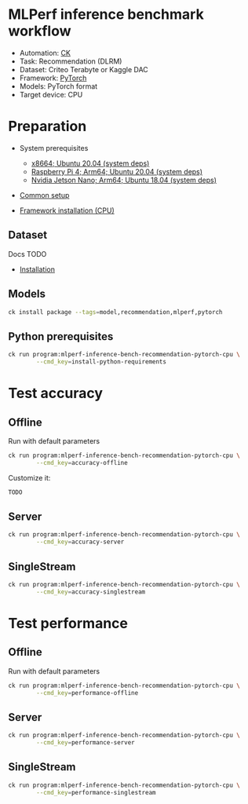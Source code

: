 # MLPerf inference benchmark workflow

* Automation: [CK](https://github.com/ctuning/ck)
* Task: Recommendation (DLRM)
* Dataset: Criteo Terabyte or Kaggle DAC
* Framework: [PyTorch](https://pytorch.org)
* Models: PyTorch format
* Target device: CPU

# Preparation

* System prerequisites
  - [x8664; Ubuntu 20.04 (system deps)](https://github.com/ctuning/ck/blob/master/docs/mlperf-automation/platform/x8664-ubuntu.md)
  - [Raspberry Pi 4; Arm64; Ubuntu 20.04 (system deps)](https://github.com/ctuning/ck/blob/master/docs/mlperf-automation/platform/rpi4-ubuntu.md)
  - [Nvidia Jetson Nano; Arm64; Ubuntu 18.04 (system deps)](https://github.com/ctuning/ck/blob/master/docs/mlperf-automation/platform/nvidia-jetson-nano.md)

* [Common setup](https://github.com/ctuning/ck/blob/master/docs/mlperf-automation/setup/common.md)
* [Framework installation (CPU)](https://github.com/ctuning/ck/blob/master/docs/mlperf-automation/setup/framework-onnx.md)

## Dataset

Docs TODO
* [Installation]()

## Models

```bash
ck install package --tags=model,recommendation,mlperf,pytorch
```

## Python prerequisites

```bash
ck run program:mlperf-inference-bench-recommendation-pytorch-cpu \
        --cmd_key=install-python-requirements
```

# Test accuracy

## Offline

Run with default parameters
```bash
ck run program:mlperf-inference-bench-recommendation-pytorch-cpu \
        --cmd_key=accuracy-offline
```

Customize it:
```bash
TODO
```

## Server

```bash
ck run program:mlperf-inference-bench-recommendation-pytorch-cpu \
        --cmd_key=accuracy-server
```

## SingleStream

```bash
ck run program:mlperf-inference-bench-recommendation-pytorch-cpu \
        --cmd_key=accuracy-singlestream
```


# Test performance 


## Offline

Run with default parameters
```bash
ck run program:mlperf-inference-bench-recommendation-pytorch-cpu \
        --cmd_key=performance-offline
```

## Server

```bash
ck run program:mlperf-inference-bench-recommendation-pytorch-cpu \
        --cmd_key=performance-server
```

## SingleStream

```bash
ck run program:mlperf-inference-bench-recommendation-pytorch-cpu \
        --cmd_key=performance-singlestream
```

